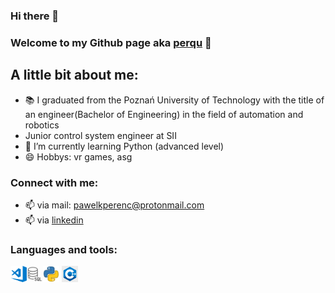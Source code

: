 ### Hi there 👋

<!--
**perqu/perqu** is a ✨ _special_ ✨ repository because its `README.md` (this file) appears on your GitHub profile.

Here are some ideas to get you started:

- 🔭 I’m currently working on ...
- 🌱 I’m currently learning ...
- 👯 I’m looking to collaborate on ...
- 🤔 I’m looking for help with ...
- 💬 Ask me about ...
- 📫 How to reach me: ...
- 😄 Pronouns: ...
- ⚡ Fun fact: ...
-->
### Welcome to my Github page aka [perqu] 👋

## A little bit about me:
- 📚 I graduated from the Poznań University of Technology with the title of an engineer(Bachelor of Engineering) in the field of automation and robotics
- Junior control system engineer at SII
- 🌱 I’m currently learning Python (advanced level)
- 😄 Hobbys: vr games, asg

### Connect with me:
- 📫 via mail: pawelkperenc@protonmail.com
- 📫 via [linkedin]

### Languages and tools:
<img align="left" alt="Visual Studio Code" width="26px" src="vs-code.png" />
<img align="left" alt="SQL" width="26px" src="sql.webp" />
<img aling="left" alt="PYTHON" width="26px" src="python.webp" />
<img aling="left" alt="C++" width="26px" src="c++.jpg" />

[linkedin]: https://www.linkedin.com/in/pawe%C5%82-perenc-51b39315a/
[perqu]: https://github.com/perqu
